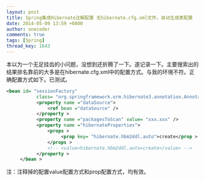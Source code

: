 ```yaml
---
layout: post
title: Spring集成Hibernate注解配置 无hibernate.cfg.xml文件，自动生成表配置
date: 2014-05-09 13:59 +0800
author: onecoder
comments: true
tags: [Spring]
thread_key: 1643
---
```

<p>
	本以为一个无足挂齿的小问题，没想到还折腾了一下。遂记录一下。主要搜索出的结果排名靠前的大多是在hibernate.cfg.xml中的配置方式。与我的环境不符。正确配置方式如下。已测试。</p>

```xml
<bean id= "sessionFactory"
           class= "org.springframework.orm.hibernate3.annotation.AnnotationSessionFactoryBean" >
           <property name ="dataSource">
               <ref bean ="dataSource" />
           </property >
           <property name ="packagesToScan" value= "xxx.xxx" />
           <property name ="hibernateProperties">
               <props >
                    <prop key= "hibernate.hbm2ddl.auto">create</prop >
               </props >
               <!-- <value>hibernate.hbm2ddl.auto=create</value> -->
           </property >
     </bean >
```

<p>
	注：注释掉的配置value配置方式和prop配置方式，均有效。<br />
	&nbsp;</p>

